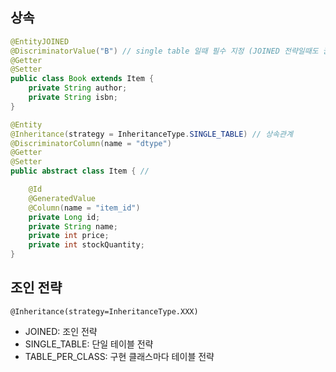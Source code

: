 ## 상속
```java
@EntityJOINED 
@DiscriminatorValue("B") // single table 일때 필수 지정 (JOINED 전략일때도 권장)
@Getter
@Setter
public class Book extends Item {
    private String author;
    private String isbn;
}
```
```java
@Entity
@Inheritance(strategy = InheritanceType.SINGLE_TABLE) // 상속관계
@DiscriminatorColumn(name = "dtype")
@Getter
@Setter
public abstract class Item { // 

    @Id
    @GeneratedValue
    @Column(name = "item_id")
    private Long id;
    private String name;
    private int price;
    private int stockQuantity;
}
```

## 조인 전략
```
@Inheritance(strategy=InheritanceType.XXX) 
```
- JOINED: 조인 전략
- SINGLE_TABLE: 단일 테이블 전략
- TABLE_PER_CLASS: 구현 클래스마다 테이블 전략
